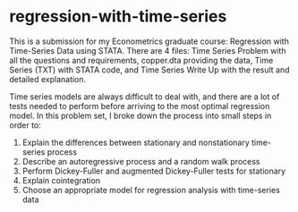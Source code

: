 # regression-with-time-series
This is a submission for my Econometrics graduate course: Regression with Time-Series Data using STATA. 
There are 4 files: Time Series Problem with all the questions and requirements, copper.dta providing the data,
Time Series (TXT) with STATA code, and Time Series Write Up with the result and detailed explanation.

Time series models are always difficult to deal with, and there are a lot of tests needed to perform before
arriving to the most optimal regression model. In this problem set, I broke down the process into small steps
in order to:
1. Explain the differences between stationary and nonstationary time-series process
2. Describe an autoregressive process and a random walk process
3. Perform Dickey-Fuller and augmented Dickey-Fuller tests for stationary
4. Explain cointegration
5. Choose an appropriate model for regression analysis with time-series data
